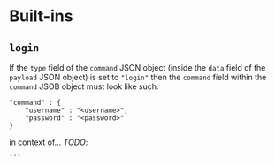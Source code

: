Built-ins
=========

## `login`

If the `type` field of the `command` JSON object (inside the `data` field
of the `payload` JSON object) is set to `"login"` then the `command` field
within the `command` JSOB object must look like such:

````
"command" : {
	"username" : "<username>",
	"password" : "<password>"
}
````

in context of... *TODO*:

````
```